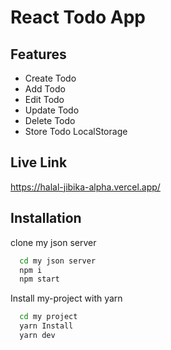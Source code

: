 # React Todo App



## Features

- Create Todo
- Add Todo
- Edit Todo
- Update Todo
- Delete Todo
- Store Todo LocalStorage

## Live Link
https://halal-jibika-alpha.vercel.app/

## Installation
clone my json server
```bash
  cd my json server
  npm i
  npm start
```
Install my-project with yarn

```bash
  cd my project
  yarn Install
  yarn dev
```
    

